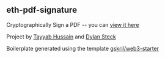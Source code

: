 ## eth-pdf-signature

Cryptographically Sign a PDF -- you can [view it here](https://eth-pdf-signature.vercel.app/)

Project by [Tayyab Hussain](https://www.tayyabh.com/) and [Dylan Steck](https://dylansteck.com)

Boilerplate generated using the template [gskril/web3-starter](https://github.com/gskril/web3-starter)